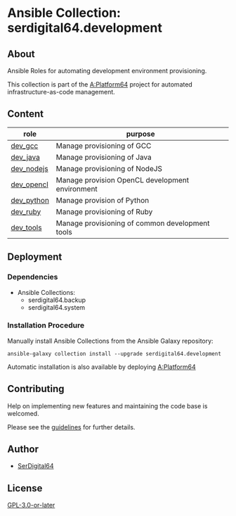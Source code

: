 # Ansible Collection: serdigital64.development

## About

Ansible Roles for automating development environment provisioning.

This collection is part of the [A:Platform64](https://github.com/serdigital64/aplatform64) project for automated infrastructure-as-code management.

## Content

| role                                                                        | purpose                                         |
| --------------------------------------------------------------------------- | ----------------------------------------------- |
| [dev_gcc](https://aplatform64.readthedocs.io/en/latest/roles/dev_gcc)       | Manage provisioning of GCC                      |
| [dev_java](https://aplatform64.readthedocs.io/en/latest/roles/dev_java)     | Manage provisioning of Java                     |
| [dev_nodejs](https://aplatform64.readthedocs.io/en/latest/roles/dev_nodejs) | Manage provisioning of NodeJS                   |
| [dev_opencl](https://aplatform64.readthedocs.io/en/latest/roles/dev_opencl) | Manage provision OpenCL development environment |
| [dev_python](https://aplatform64.readthedocs.io/en/latest/roles/dev_python) | Manage provision of Python                      |
| [dev_ruby](https://aplatform64.readthedocs.io/en/latest/roles/dev_ruby)     | Manage provisioning of Ruby                     |
| [dev_tools](https://aplatform64.readthedocs.io/en/latest/roles/dev_tools)   | Manage provisioning of common development tools |

## Deployment

### Dependencies

- Ansible Collections:
  - serdigital64.backup
  - serdigital64.system

### Installation Procedure

Manually install Ansible Collections from the Ansible Galaxy repository:

```shell
ansible-galaxy collection install --upgrade serdigital64.development
```

Automatic installation is also available by deploying [A:Platform64](https://aplatform64.readthedocs.io/en/latest/#deployment)

## Contributing

Help on implementing new features and maintaining the code base is welcomed.

Please see the [guidelines](https://aplatform64.readthedocs.io/en/latest/contributing/guidelines/) for further details.

## Author

- [SerDigital64](https://serdigital64.github.io/)

## License

[GPL-3.0-or-later](https://www.gnu.org/licenses/gpl-3.0.txt)
